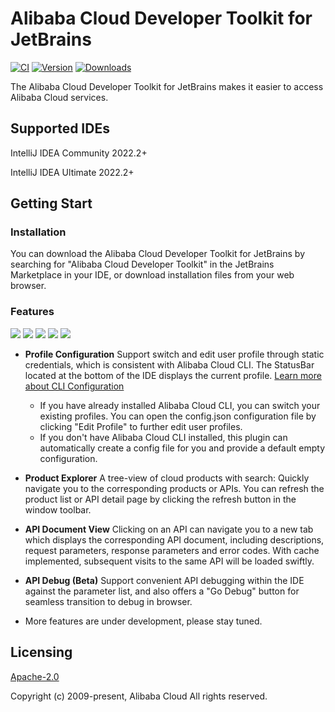 # Alibaba Cloud Developer Toolkit for JetBrains

[![CI](https://github.com/aliyun/alibabacloud-api-jetbrains-toolkit/actions/workflows/ci.yml/badge.svg)](https://github.com/aliyun/alibabacloud-api-jetbrains-toolkit/actions/workflows/ci.yml)
[![Version](https://img.shields.io/jetbrains/plugin/v/23361-alibaba-cloud-developer-toolkit.svg)](https://plugins.jetbrains.com/plugin/23361-alibaba-cloud-developer-toolkit)
[![Downloads](https://img.shields.io/jetbrains/plugin/d/23361-alibaba-cloud-developer-toolkit.svg)](https://plugins.jetbrains.com/plugin/23361-alibaba-cloud-developer-toolkit)

The Alibaba Cloud Developer Toolkit for JetBrains makes it easier to access Alibaba Cloud services.

## Supported IDEs
IntelliJ IDEA Community 2022.2+

IntelliJ IDEA Ultimate 2022.2+

## Getting Start

### Installation
You can download the Alibaba Cloud Developer Toolkit for JetBrains by searching for "Alibaba Cloud Developer Toolkit" in the JetBrains
Marketplace in your IDE, or download installation files from your web browser.

### Features

<div style="overflow-x: scroll; white-space: nowrap;">
    <img src="https://aliyunsdk-pages.alicdn.com/plugin_demo/idea/pics/config-user.png" style="display: inline-block;">
    <img src="https://aliyunsdk-pages.alicdn.com/plugin_demo/idea/pics/switch-user.png" style="display: inline-block;">
    <img src="https://aliyunsdk-pages.alicdn.com/plugin_demo/idea/pics/api-list-with-search.png" style="display: inline-block;">
    <img src="https://aliyunsdk-pages.alicdn.com/plugin_demo/idea/pics/api-debug1.png" style="display: inline-block;">
    <img src="https://aliyunsdk-pages.alicdn.com/plugin_demo/idea/pics/api-debug2.png" style="display: inline-block;">
</div>

* **Profile Configuration** Support switch and edit user profile through static credentials, which is consistent with Alibaba
  Cloud CLI. The StatusBar located at the bottom of the IDE displays the current profile. [Learn more about CLI Configuration](https://help.aliyun.com/document_detail/123181.html?spm=a2c4g.121544.0.0.2d7e76e3XWMs4u)
    * If you have already installed Alibaba Cloud CLI, you can switch your existing profiles. You can open the config.json
      configuration file by clicking "Edit Profile" to further edit user profiles.
    * If you don't have Alibaba Cloud CLI installed, this plugin can automatically create a config file for you and provide
      a default empty configuration.


* **Product Explorer** A tree-view of cloud products with search: Quickly navigate you to the corresponding products or APIs.
  You can refresh the product list or API detail page by clicking the refresh button in the window toolbar.


* **API Document View** Clicking on an API can navigate you to a new tab which displays the corresponding API document,
  including descriptions, request parameters, response parameters and error codes. With cache implemented, subsequent 
  visits to the same API will be loaded swiftly.


* **API Debug (Beta)** Support convenient API debugging within the IDE against the parameter list, and also offers a
  "Go Debug" button for seamless transition to debug in browser.


* More features are under development, please stay tuned.


## Licensing

[Apache-2.0](http://www.apache.org/licenses/LICENSE-2.0)

Copyright (c) 2009-present, Alibaba Cloud All rights reserved.